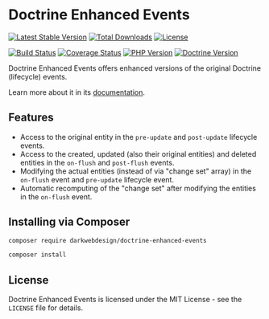 # Doctrine Enhanced Events

[![Latest Stable Version](https://poser.pugx.org/darkwebdesign/doctrine-enhanced-events/v/stable?format=flat)](https://packagist.org/packages/darkwebdesign/doctrine-enhanced-events)
[![Total Downloads](https://poser.pugx.org/darkwebdesign/doctrine-enhanced-events/downloads?format=flat)](https://packagist.org/packages/darkwebdesign/doctrine-enhanced-events)
[![License](https://poser.pugx.org/darkwebdesign/doctrine-enhanced-events/license?format=flat)](https://packagist.org/packages/darkwebdesign/doctrine-enhanced-events)

[![Build Status](https://travis-ci.com/darkwebdesign/doctrine-enhanced-events.svg?branch=2.7)](https://travis-ci.com/darkwebdesign/doctrine-enhanced-events?branch=2.7)
[![Coverage Status](https://codecov.io/gh/darkwebdesign/doctrine-enhanced-events/branch/2.7/graph/badge.svg)](https://codecov.io/gh/darkwebdesign/doctrine-enhanced-events)
[![PHP Version](https://img.shields.io/badge/php-7.1%2B-777BB3.svg)](https://php.net/)
[![Doctrine Version](https://img.shields.io/badge/doctrine-2.7-2E6BC8.svg)](http://www.doctrine-project.org/)

Doctrine Enhanced Events offers enhanced versions of the original Doctrine (lifecycle) events.

Learn more about it in its [documentation](https://github.com/darkwebdesign/doctrine-enhancement-pack/blob/2.7/doc/reference/events.md).

## Features

* Access to the original entity in the `pre-update` and `post-update` lifecycle events.
* Access to the created, updated (also their original entities) and deleted entities in the `on-flush` and `post-flush` events.
* Modifying the actual entities (instead of via "change set" array) in the `on-flush` event and `pre-update` lifecycle event.
* Automatic recomputing of the "change set" after modifying the entities in the `on-flush` event.

## Installing via Composer

```bash
composer require darkwebdesign/doctrine-enhanced-events
```

```bash
composer install
```

## License

Doctrine Enhanced Events is licensed under the MIT License - see the `LICENSE` file for details.
